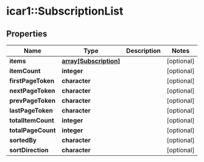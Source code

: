 # icar1::SubscriptionList


## Properties
Name | Type | Description | Notes
------------ | ------------- | ------------- | -------------
**items** | [**array[Subscription]**](Subscription.md) |  | [optional] 
**itemCount** | **integer** |  | [optional] 
**firstPageToken** | **character** |  | [optional] 
**nextPageToken** | **character** |  | [optional] 
**prevPageToken** | **character** |  | [optional] 
**lastPageToken** | **character** |  | [optional] 
**totalItemCount** | **integer** |  | [optional] 
**totalPageCount** | **integer** |  | [optional] 
**sortedBy** | **character** |  | [optional] 
**sortDirection** | **character** |  | [optional] 


